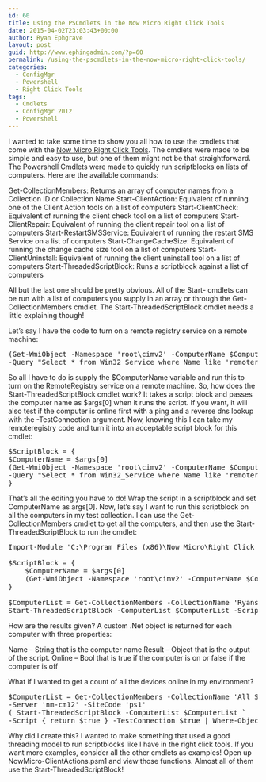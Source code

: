 ```yaml
---
id: 60
title: Using the PSCmdlets in the Now Micro Right Click Tools
date: 2015-04-02T23:03:43+00:00
author: Ryan Ephgrave
layout: post
guid: http://www.ephingadmin.com/?p=60
permalink: /using-the-pscmdlets-in-the-now-micro-right-click-tools/
categories:
  - ConfigMgr
  - Powershell
  - Right Click Tools
tags:
  - Cmdlets
  - ConfigMgr 2012
  - Powershell
---
```

I wanted to take some time to show you all how to use the cmdlets that come with the <a href="http://www.nowmicro.com/recast/" target="_blank">Now Micro Right Click Tools</a>. The cmdlets were made to be simple and easy to use, but one of them might not be that straightforward. The Powershell Cmdlets were made to quickly run scriptblocks on lists of computers. Here are the available commands:

Get-CollectionMembers: Returns an array of computer names from a Collection ID or Collection Name
Start-ClientAction: Equivalent of running one of the Client Action tools on a list of computers
Start-ClientCheck: Equivalent of running the client check tool on a list of computers
Start-ClientRepair: Equivalent of running the client repair tool on a list of computers
Start-RestartSMSService: Equivalent of running the restart SMS Service on a list of computers
Start-ChangeCacheSize: Equivalent of running the change cache size tool on a list of computers
Start-ClientUninstall: Equivalent of running the client uninstall tool on a list of computers
Start-ThreadedScriptBlock: Runs a scriptblock against a list of computers

All but the last one should be pretty obvious. All of the Start- cmdlets can be run with a list of computers you supply in an array or through the Get-CollectionMembers cmdlet. The Start-ThreadedScriptBlock cmdlet needs a little explaining though!

Let’s say I have the code to turn on a remote registry service on a remote machine:
<pre class="toolbar:2 lang:ps decode:true">(Get-WmiObject -Namespace 'root\cimv2' -ComputerName $ComputerName `
-Query "Select * from Win32_Service where Name like 'remoteregistry'").StartService()</pre>
So all I have to do is supply the $ComputerName variable and run this to turn on the RemoteRegistry service on a remote machine. So, how does the Start-ThreadedScriptBlock cmdlet work? It takes a script block and passes the computer name as $args[0] when it runs the script. If you want, it will also test if the computer is online first with a ping and a reverse dns lookup with the -TestConnection argument. Now, knowing this I can take my remoteregistry code and turn it into an acceptable script block for this cmdlet:
<pre class="toolbar:2 lang:ps decode:true">$ScriptBlock = {
$ComputerName = $args[0]
(Get-WmiObject -Namespace 'root\cimv2' -ComputerName $ComputerName `
-Query "Select * from Win32_Service where Name like 'remoteregistry'").StartService()
}</pre>
That’s all the editing you have to do! Wrap the script in a scriptblock and set ComputerName as args[0]. Now, let’s say I want to run this scriptblock on all the computers in my test collection. I can use the Get-CollectionMembers cmdlet to get all the computers, and then use the Start-ThreadedScriptBlock to run the cmdlet:
<pre class="toolbar:2 lang:ps decode:true">Import-Module 'C:\Program Files (x86)\Now Micro\Right Click Tools\PSModule\NowMicro-ClientActions\NowMicro-ClientActions.psm1'
 
$ScriptBlock = {
    $ComputerName = $args[0]
    (Get-WmiObject -Namespace 'root\cimv2' -ComputerName $ComputerName -Query "Select * from Win32_Service where Name like 'remoteregistry'").StartService()
}
 
$ComputerList = Get-CollectionMembers -CollectionName 'Ryans Test Collection' -Server 'nm-cm12.nowmicro.local' -SiteCode 'PS1'
Start-ThreadedScriptBlock -ComputerList $ComputerList -Script $ScriptBlock -TestConnection $true</pre>
How are the results given? A custom .Net object is returned for each computer with three properties:

Name – String that is the computer name
Result – Object that is the output of the script.
Online – Bool that is true if the computer is on or false if the computer is off

What if I wanted to get a count of all the devices online in my environment?
<pre class="toolbar:2 lang:ps decode:true">$ComputerList = Get-CollectionMembers -CollectionName 'All Systems' `
-Server 'nm-cm12' -SiteCode 'ps1'
( Start-ThreadedScriptBlock -ComputerList $ComputerList `
-Script { return $true } -TestConnection $true | Where-Object {$_.Online -eq $true} ).count
</pre>
Why did I create this? I wanted to make something that used a good threading model to run scriptblocks like I have in the right click tools. If you want more examples, consider all the other cmdlets as examples! Open up NowMicro-ClientActions.psm1 and view those functions. Almost all of them use the Start-ThreadedScriptBlock!